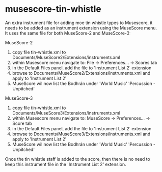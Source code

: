 # musescore-tin-whistle
An extra instrument file for adding moe tin whistle types to Musescore, it needs to be added
as an instrument extension using the MuseScore menu. It uses the same file for both MuseScore-2
and MuseScore-3:

MuseScore-2
1. copy file tin-whistle.xml to Documents/MuseScore2/Extensions/instruments.xml
2. within Musescore menu navigate to: File -> Preferences... -> Scores tab
3. in the Default Files panel, add the file to 'Instrument List 2' extension
4. browse to Documents/MuseScore2/Extensions/instruments.xml and apply to 'Instrument List 2'
5. MuseScore wil now list the Bodhrán under 'World Music' 'Percussion - Unpitched'

MuseScore-3
1. copy file tin-whistle.xml to Documents/MuseScore3/Extensions/instruments.xml
2. within Musescore menu navigate to: MuseScore -> Preferences... -> Score tab
3. in the Default Files panel, add the file to 'Instrument List 2' extension
4. browse to Documents/MuseScore3/Extensions/instruments.xml and apply to 'Instrument List 2'
5. MuseScore wil now list the Bodhrán under 'World Music' 'Percussion - Unpitched'

Once the tin whistle staff is added to the score, then there is no need to keep this instrument
file in the 'Instrument List 2' extension.

